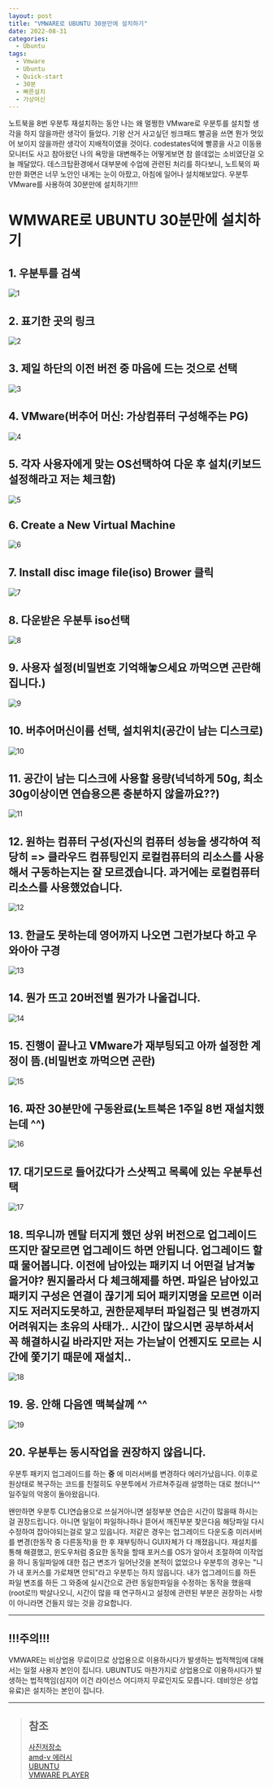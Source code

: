 ```yaml
---
layout: post
title: "VMWARE로 UBUNTU 30분만에 설치하기"
date: 2022-08-31
categories:
  - Ubuntu
tags:
  - Vmware
  - Ubuntu
  - Quick-start
  - 30분
  - 빠른설치
  - 가상머신
---
```


노트북을 8번 우분투 재설치하는 동안 나는 왜 멀쩡한 VMware로 우분투를 설치할 생각을 하지 않을까란 생각이 들었다. 기왕 산거 사고싶던 씽크패드 빨공을 쓰면 뭔가 멋있어 보이지 않을까란 생각이 지배적이였을 것이다. codestates덕에 빨콩을 사고 이동용모니터도 사고 참아왔던 나의 욕망을 대변해주는 어떻게보면 참 쓸데없는 소비였단걸 오늘 깨달았다. 데스크탑환경에서 대부분에 수업에 관련된 처리를 하다보니, 노트북의 짜만한 화면은 너무 노안인 내게는 눈이 아팠고, 아침에 일어나 설치해보았다. 우분투 VMware를 사용하여 30분만에 설치하기!!!!

# WMWARE로 UBUNTU 30분만에 설치하기

## 1. 우분투를 검색

![1](/assets/img/220831-u-1.png)

## 2. 표기한 곳의 링크

![2](/assets/img/220831-u-2.png)

## 3. 제일 하단의 이전 버전 중 마음에 드는 것으로 선택

![3](/assets/img/220831-u-3.png)

## 4. VMware(버추어 머신: 가상컴퓨터 구성해주는 PG)

![4](/assets/img/220831-u-4.png)

## 5. 각자 사용자에게 맞는 OS선택하여 다운 후 설치(키보드 설정해라고 저는 체크함)

![5](/assets/img/220831-u-5.png)

## 6. Create a New Virtual Machine

![6](/assets/img/220831-u-6.png)

## 7. Install disc image file(iso) Brower 클릭

![7](/assets/img/220831-u-7.png)

## 8. 다운받은 우분투 iso선택

![8](/assets/img/220831-u-8.png)

## 9. 사용자 설정(비밀번호 기억해놓으세요 까먹으면 곤란해집니다.)

![9](/assets/img/220831-u-9.png)

## 10. 버추어머신이름 선택, 설치위치(공간이 남는 디스크로)

![10](/assets/img/220831-u-10.png)

## 11. 공간이 남는 디스크에 사용할 용량(넉넉하게 50g, 최소 30g이상이면 연습용으론 충분하지 않을까요??)

![11](/assets/img/220831-u-11.png)

## 12. 원하는 컴퓨터 구성(자신의 컴퓨터 성능을 생각하여 적당히 => 클라우드 컴퓨팅인지 로컬컴퓨터의 리소스를 사용해서 구동하는지는 잘 모르겠습니다. 과거에는 로컬컴퓨터 리소스를 사용했었습니다.

![12](/assets/img/220831-u-12.png)

## 13. 한글도 못하는데 영어까지 나오면 그런가보다 하고 우와아아 구경

![13](/assets/img/220831-u-13.png)

## 14. 뭔가 뜨고 20버전별 뭔가가 나올겁니다.

![14](/assets/img/220831-u-14.png)

## 15. 진행이 끝나고 VMware가 재부팅되고 아까 설정한 계정이 뜸.(비밀번호 까먹으면 곤란)

![15](/assets/img/220831-u-15.png)

## 16. 짜잔 30분만에 구동완료(노트북은 1주일 8번 재설치했는데 ^^)

![16](/assets/img/220831-u-16.png)

## 17. 대기모드로 들어갔다가 스샷찍고 목록에 있는 우분투선택

![17](/assets/img/220831-u-17.png)

## 18. **띄우니까 멘탈 터지게 했던 상위 버전으로 업그레이드 뜨지만 잘모르면 업그레이드 하면 안됩니다. 업그레이드 할때 물어봅니다. 이전에 남아있는 패키지 너 어떤걸 남겨놓을거야? 뭔지몰라서 다 체크해제를 하면. 파일은 남아있고 패키지 구성은 연결이 끊기게 되어 패키지명을 모르면 이러지도 저러지도못하고, 권한문제부터 파일접근 및 변경까지 어려워지는 초유의 사태가.. 시간이 많으시면 공부하셔서 꼭 해결하시길 바라지만 저는 가는날이 언젠지도 모르는 시간에 쫓기기 때문에 재설치..**

![18](/assets/img/220831-u-18.png)

## 19. 응. 안해 다음엔 맥북살께 ^^

![19](/assets/img/220831-u-19.png)

## 20. 우분투는 동시작업을 권장하지 않읍니다.

우분투 패키지 업그레이드를 하는 **중** 에 미러서버를 변경하다 에러가났읍니다. 이후로 원상태로 복구하는 코드를 친절히도 우분투에서 가르쳐주길래 설명하는 대로 쳤더니^^ 일주일의 악몽이 돌아왔읍니다.

왠만하면 우분투 CLI연습용으로 쓰실거아니면 설정부분 연습은 시간이 많을때 하시는걸 권장드립니다. 아니면 일일이 파일하나하나 뜯어서 깨진부분 찾은다음 해당파일 다시 수정하여 잡아야되는걸로 알고 있읍니다. 저같은 경우는 업그레이드 다운도중 미러서버를 변경(한동작 중 다른동작)을 한 후 재부팅하니 GUI자체가 다 깨졌읍니다. 재설치를 통해 해결했고, 윈도우처럼 중요한 동작을 할때 포커스를 OS가 알아서 조절하여 이작업을 하니 동일파일에 대한 접근 변조가 일어난것을 본적이 없었으나 우분투의 경우는 "니가 내 포커스를 가로채면 안되"라고 우분투는 하지 않읍니다. 내가 업그레이드를 하든 파일 변조를 하든 그 와중에 실시간으로 관련 동일한파일을 수정하는 동작을 했을때(root로!!) 박살나오니, 시간이 많을 때 연구하시고 설정에 관련된 부분은 권장하는 사항이 아니라면 건들지 않는 것을 강요합니다.

---

## !!!주의!!!

VMWARE는 비상업용 무료이므로 상업용으로 이용하시다가 발생하는 법적책임에 대해서는 일절 사용자 본인이 집니다. UBUNTU도 마찬가지로 상업용으로 이용하시다가 발생하는 법적책임(심지어 이건 라이선스 어디까지 무료인지도 모릅니다. 데비앙은 상업유료)은 설치하는 본인이 집니다.

---

> ## 참조
>
> [사진저장소](https://blog.naver.com/sycork/222863680094)  
> [amd-v 에러시](https://jhnyang.tistory.com/236)  
> [UBUNTU](https://ubuntu.com/)  
> [VMWARE PLAYER](https://www.vmware.com/kr/products/workstation-player/workstation-player-evaluation.html)
